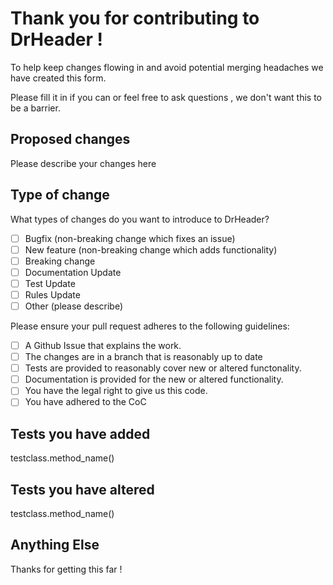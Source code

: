 # Thank you for contributing to DrHeader !

To help keep changes flowing in and avoid potential merging headaches we have created this form. 

Please fill it in if you can or feel free to ask questions , we don't want this to be a barrier.

## Proposed changes

Please describe your changes here

## Type of change

What types of changes do you want to introduce to DrHeader?

- [ ] Bugfix (non-breaking change which fixes an issue)
- [ ] New feature (non-breaking change which adds functionality)
- [ ] Breaking change 
- [ ] Documentation Update
- [ ] Test Update
- [ ] Rules Update 
- [ ] Other (please describe)

Please ensure your pull request adheres to the following guidelines:
- [ ] A Github Issue that explains the work.
- [ ] The changes are in a branch that is reasonably up to date
- [ ] Tests are provided to reasonably cover new or altered functonality.
- [ ] Documentation is provided for the new or altered functionality.
- [ ] You have the legal right to give us this code.
- [ ] You have adhered to the CoC

## Tests you have added 

testclass.method_name()  

## Tests you have altered

testclass.method_name()

## Anything Else 


Thanks for getting this far !
